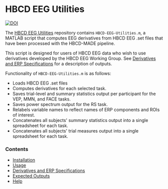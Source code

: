 # HBCD EEG Utilities

[![DOI](https://zenodo.org/badge/DOI/10.5281/zenodo.15483799.svg)](https://doi.org/10.5281/zenodo.15483799)

The [HBCD EEG Utilities](https://github.com/Child-Development-Lab/HBCD-EEG-Utilities) repository contains `HBCD-EEG-Utilities.m`, a MATLAB script that computes EEG derivatives from HBCD EEG .set files that have been processed with the HBCD-MADE pipeline. 

This script is designed for users of HBCD EEG data who wish to use derivatives developed by the HBCD EEG Working Group. See [Derivatives and ERP Specifications](https://childdevlab-hbcd-eeg-utilities.readthedocs.io/en/latest/derivatives_ERPspecs/) for a description of outputs.  


Functionality of `HBCD-EEG-Utilities.m` is as follows:

- Loads HBCD EEG .set files
- Computes derivatives for each selected task.
- Saves trial-level and summary statistics output per participant for the VEP, MMN, and FACE tasks.
- Saves power spectrum output for the RS task. 
- Relabels variable names to reflect names of ERP components and ROIs of interest.
- Concatenates all subjects' summary statistics output into a single spreadsheet for each task. 
- Concatenates all subjects' trial measures output into a single spreadsheet for each task. 

### Contents 

- [Installation](https://childdevlab-hbcd-eeg-utilities.readthedocs.io/en/latest/installation/)
- [Usage](https://childdevlab-hbcd-eeg-utilities.readthedocs.io/en/latest/usage/)
- [Derivatives and ERP Specifications](https://childdevlab-hbcd-eeg-utilities.readthedocs.io/en/latest/derivatives_ERPspecs/)
- [Expected Outputs](https://childdevlab-hbcd-eeg-utilities.readthedocs.io/en/latest/expected-outputs/)
- [Help](https://childdevlab-hbcd-eeg-utilities.readthedocs.io/en/latest/help/)